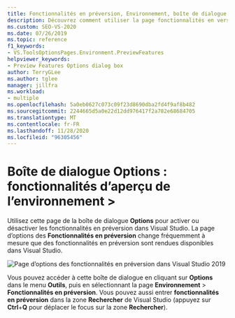 ```yaml
---
title: Fonctionnalités en préversion, Environnement, boîte de dialogue Options
description: Découvrez comment utiliser la page fonctionnalités en version préliminaire dans la section environnement pour activer ou désactiver les fonctionnalités en version préliminaire dans Visual Studio.
ms.custom: SEO-VS-2020
ms.date: 07/26/2019
ms.topic: reference
f1_keywords:
- VS.ToolsOptionsPages.Environment.PreviewFeatures
helpviewer_keywords:
- Preview Features Options dialog box
author: TerryGLee
ms.author: tglee
manager: jillfra
ms.workload:
- multiple
ms.openlocfilehash: 5a0eb0627c073c09f23d8690dba2fd4f9af8b482
ms.sourcegitcommit: 2244665d5a0e22d12dd976417f2a782e68684705
ms.translationtype: MT
ms.contentlocale: fr-FR
ms.lasthandoff: 11/28/2020
ms.locfileid: "96305456"
---
```

# <a name="options-dialog-box-environment--preview-features"></a>Boîte de dialogue Options : fonctionnalités d’aperçu de l’environnement \>

Utilisez cette page de la boîte de dialogue **Options** pour activer ou désactiver les fonctionnalités en préversion dans Visual Studio. La page d’options des **Fonctionnalités en préversion** change fréquemment à mesure que des fonctionnalités en préversion sont rendues disponibles dans Visual Studio.

![Page d’options des fonctionnalités en préversion dans Visual Studio 2019](media/environment-preview-features-page.png)

Vous pouvez accéder à cette boîte de dialogue en cliquant sur **Options** dans le menu **Outils**, puis en sélectionnant la page **Environnement** > **Fonctionnalités en préversion**. Vous pouvez aussi entrer **fonctionnalités en préversion** dans la zone **Rechercher** de Visual Studio (appuyez sur **Ctrl**+**Q** pour déplacer le focus sur la zone **Rechercher**).

